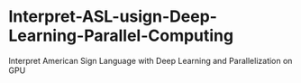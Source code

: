# Interpret-ASL-usign-Deep-Learning-Parallel-Computing
Interpret American Sign Language with Deep Learning and Parallelization on GPU
